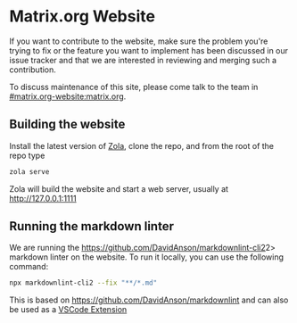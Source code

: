 # Matrix.org Website

If you want to contribute to the website, make sure the problem you're trying to
fix or the feature you want to implement has been discussed in our issue tracker
and that we are interested in reviewing and merging such a contribution.

To discuss maintenance of this site, please come talk to the team in
[#matrix.org-website:matrix.org](https://matrix.to/#/#matrix.org-website:matrix.org).

## Building the website

Install the latest version of [Zola](https://www.getzola.org), clone the repo, and from the root of the
repo type

```bash
zola serve
```

Zola will build the website and start a web server, usually at
<http://127.0.0.1:1111>

## Running the markdown linter

We are running the <https://github.com/DavidAnson/markdownlint-cli2>2> markdown linter on the website.
To run it locally, you can use the following command:

```bash
npx markdownlint-cli2 --fix "**/*.md"
```

This is based on <https://github.com/DavidAnson/markdownlint> and can also be used as a [VSCode Extension](https://marketplace.visualstudio.com/items?itemName=DavidAnson.vscode-markdownlint)
